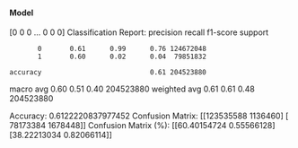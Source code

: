 #### Model
[0 0 0 ... 0 0 0]
Classification Report:
              precision    recall  f1-score   support

           0       0.61      0.99      0.76 124672048
           1       0.60      0.02      0.04  79851832

    accuracy                           0.61 204523880
   macro avg       0.60      0.51      0.40 204523880
weighted avg       0.61      0.61      0.48 204523880

Accuracy: 0.6122220837977452
Confusion Matrix:
[[123535588   1136460]
 [ 78173384   1678448]]
Confusion Matrix (%):
[[60.40154724  0.55566128]
 [38.22213034  0.82066114]]
